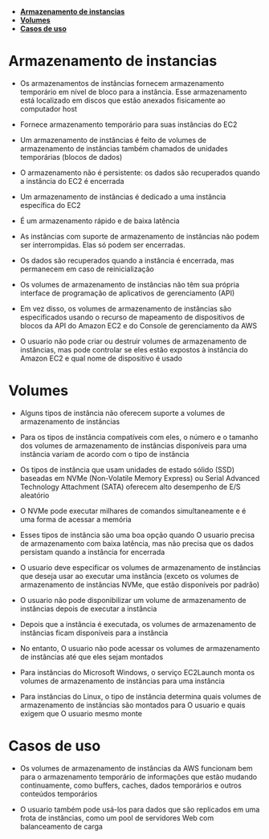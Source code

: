 - [**Armazenamento de instancias**](#armazenamento-de-instancias)
- [**Volumes**](#volumes)
- [**Casos de uso**](#casos-de-uso)

# **Armazenamento de instancias**

- Os armazenamentos de instâncias fornecem armazenamento temporário em nível de bloco para a instância. Esse armazenamento está localizado em discos que estão anexados fisicamente ao computador host

- Fornece armazenamento temporário para suas instâncias do EC2

- Um armazenamento de instâncias é feito de volumes de armazenamento de instâncias também chamados de unidades temporárias (blocos de dados)

- O armazenamento não é persistente: os dados são recuperados quando a instância do EC2 é encerrada

- Um armazenamento de instâncias é dedicado a uma instância específica do EC2

- É um armazenamento rápido e de baixa latência

- As instâncias com suporte de armazenamento de instâncias não podem ser interrompidas. Elas só podem ser encerradas.

- Os dados são recuperados quando a instância é encerrada, mas permanecem em caso de reinicialização

- Os volumes de armazenamento de instâncias não têm sua própria interface de programação de aplicativos de gerenciamento (API)

- Em vez disso, os volumes de armazenamento de instâncias são especificados usando o recurso de mapeamento de dispositivos de blocos da API do Amazon EC2 e do Console de gerenciamento da AWS

- O usuario não pode criar ou destruir volumes de armazenamento de instâncias, mas pode controlar se eles estão expostos à instância do Amazon EC2 e qual nome de dispositivo é usado

# **Volumes**

- Alguns tipos de instância não oferecem suporte a volumes de armazenamento de instâncias

- Para os tipos de instância compatíveis com eles, o número e o tamanho dos volumes de armazenamento de instâncias disponíveis para uma instância variam de acordo com o tipo de instância

- Os tipos de instância que usam unidades de estado sólido (SSD) baseadas em NVMe (Non-Volatile Memory Express) ou Serial Advanced Technology Attachment (SATA) oferecem alto desempenho de E/S aleatório

- O NVMe pode executar milhares de comandos simultaneamente e é uma forma de acessar a memória

- Esses tipos de instância são uma boa opção quando O usuario precisa de armazenamento com baixa latência, mas não precisa que os dados persistam quando a instância for encerrada

- O usuario deve especificar os volumes de armazenamento de instâncias que deseja usar ao executar uma instância (exceto os volumes de armazenamento de instâncias NVMe, que estão disponíveis por padrão)

- O usuario não pode disponibilizar um volume de armazenamento de instâncias depois de executar a instância

- Depois que a instância é executada, os volumes de armazenamento de instâncias ficam disponíveis para a instância

- No entanto, O usuario não pode acessar os volumes de armazenamento de instâncias até que eles sejam montados

- Para instâncias do Microsoft Windows, o serviço EC2Launch monta os volumes de armazenamento de instâncias para uma instância

- Para instâncias do Linux, o tipo de instância determina quais volumes de armazenamento de instâncias são montados para O usuario e quais exigem que O usuario mesmo monte

# **Casos de uso**

- Os volumes de armazenamento de instâncias da AWS funcionam bem para o armazenamento temporário de informações que estão mudando continuamente, como buffers, caches, dados temporários e outros conteúdos temporários

- O usuario também pode usá-los para dados que são replicados em uma frota de instâncias, como um pool de servidores Web com balanceamento de carga
